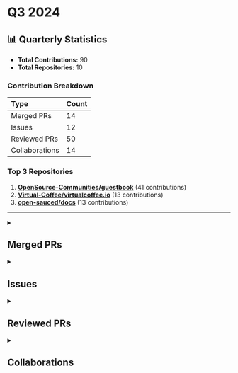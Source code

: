 # Q3 2024

## 📊 Quarterly Statistics

* **Total Contributions:** 90
* **Total Repositories:** 10

### Contribution Breakdown

| Type | Count |
| :--- | :--- |
| Merged PRs | 14 |
| Issues | 12 |
| Reviewed PRs | 50 |
| Collaborations | 14 |

### Top 3 Repositories

1. [**OpenSource-Communities/guestbook**](https://github.com/OpenSource-Communities/guestbook) (41 contributions)
2. [**Virtual-Coffee/virtualcoffee.io**](https://github.com/Virtual-Coffee/virtualcoffee.io) (13 contributions)
3. [**open-sauced/docs**](https://github.com/open-sauced/docs) (13 contributions)

---

<details>
  <summary><h2>Merged PRs</h2></summary>
<table style='width:100%; table-layout:fixed;'>
  <thead>
    <tr>
      <th style='width:5%;'>No.</th>
      <th style='width:20%;'>Project Name</th>
      <th style='width:30%;'>Title</th>
      <th style='width:15%;'>Created At</th>
      <th style='width:15%;'>Merged At</th>
      <th style='width:15%;'>Review Period</th>
    </tr>
  </thead>
  <tbody>
    <tr>
      <td>1.</td>
      <td>Virtual-Coffee/virtualcoffee.io</td>
      <td><a href='https://github.com/Virtual-Coffee/virtualcoffee.io/pull/1230'>feat: Add October 2024 Challenge to the Website</a></td>
      <td>2024-09-30</td>
      <td>2024-10-01</td>
      <td>1 days</td>
    </tr>
    <tr>
      <td>2.</td>
      <td>OpenSource-Communities/guestbook</td>
      <td><a href='https://github.com/OpenSource-Communities/guestbook/pull/483'>docs: Update guidelines</a></td>
      <td>2024-09-25</td>
      <td>2024-10-05</td>
      <td>10 days</td>
    </tr>
    <tr>
      <td>3.</td>
      <td>WriteTech-Hub/writetech-doc-review</td>
      <td><a href='https://github.com/WriteTech-Hub/writetech-doc-review/pull/8'>feat: add docs review for Crawlee</a></td>
      <td>2024-09-25</td>
      <td>2024-10-21</td>
      <td>26 days</td>
    </tr>
    <tr>
      <td>4.</td>
      <td>Virtual-Coffee/hacktoberfest</td>
      <td><a href='https://github.com/Virtual-Coffee/hacktoberfest/pull/29'>Chore: Update website for VCHI 2024</a></td>
      <td>2024-09-14</td>
      <td>2024-09-16</td>
      <td>2 days</td>
    </tr>
    <tr>
      <td>5.</td>
      <td>Virtual-Coffee/virtualcoffee.io</td>
      <td><a href='https://github.com/Virtual-Coffee/virtualcoffee.io/pull/1222'>Add September 2024 newsletter to the website</a></td>
      <td>2024-09-04</td>
      <td>2024-09-26</td>
      <td>22 days</td>
    </tr>
    <tr>
      <td>6.</td>
      <td>open-sauced/docs</td>
      <td><a href='https://github.com/open-sauced/docs/pull/385'>feat: import blog posts by AdiatiAyu</a></td>
      <td>2024-09-03</td>
      <td>2024-09-03</td>
      <td>0 days</td>
    </tr>
    <tr>
      <td>7.</td>
      <td>Virtual-Coffee/virtualcoffee.io</td>
      <td><a href='https://github.com/Virtual-Coffee/virtualcoffee.io/pull/1218'>Add August 2024 newsletter to the website</a></td>
      <td>2024-08-30</td>
      <td>2024-09-03</td>
      <td>4 days</td>
    </tr>
    <tr>
      <td>8.</td>
      <td>Virtual-Coffee/virtualcoffee.io</td>
      <td><a href='https://github.com/Virtual-Coffee/virtualcoffee.io/pull/1216'>Add Sept 2024 Monthly Challenge</a></td>
      <td>2024-08-30</td>
      <td>2024-09-03</td>
      <td>4 days</td>
    </tr>
    <tr>
      <td>9.</td>
      <td>Virtual-Coffee/VC-Community-Docs</td>
      <td><a href='https://github.com/Virtual-Coffee/VC-Community-Docs/pull/432'>docs: Add "Welcoming Community" challenge</a></td>
      <td>2024-08-30</td>
      <td>2024-09-03</td>
      <td>4 days</td>
    </tr>
    <tr>
      <td>10.</td>
      <td>Virtual-Coffee/vc-preptember</td>
      <td><a href='https://github.com/Virtual-Coffee/vc-preptember/pull/38'>Chore: Prepare the Preptember 2024</a></td>
      <td>2024-08-30</td>
      <td>2024-09-01</td>
      <td>2 days</td>
    </tr>
    <tr>
      <td>11.</td>
      <td>open-sauced/docs</td>
      <td><a href='https://github.com/open-sauced/docs/pull/382'>feat: Add Ayu as an author</a></td>
      <td>2024-08-29</td>
      <td>2024-08-29</td>
      <td>0 days</td>
    </tr>
    <tr>
      <td>12.</td>
      <td>Virtual-Coffee/virtualcoffee.io</td>
      <td><a href='https://github.com/Virtual-Coffee/virtualcoffee.io/pull/1203'>Add July 2024 newsletter to the website</a></td>
      <td>2024-07-09</td>
      <td>2024-07-12</td>
      <td>3 days</td>
    </tr>
    <tr>
      <td>13.</td>
      <td>OpenSource-Communities/intro</td>
      <td><a href='https://github.com/OpenSource-Communities/intro/pull/234'>feat: Update i18n guidelines</a></td>
      <td>2024-07-06</td>
      <td>2024-07-11</td>
      <td>5 days</td>
    </tr>
    <tr>
      <td>14.</td>
      <td>Virtual-Coffee/virtualcoffee.io</td>
      <td><a href='https://github.com/Virtual-Coffee/virtualcoffee.io/pull/1199'>Add a blog post to July 2024 challenge</a></td>
      <td>2024-07-01</td>
      <td>2024-07-01</td>
      <td>1 days</td>
    </tr>
  </tbody>
</table>
</details>

<details>
  <summary><h2>Issues</h2></summary>
<table style='width:100%; table-layout:fixed;'>
  <thead>
    <tr>
      <th style='width:5%;'>No.</th>
      <th style='width:25%;'>Project Name</th>
      <th style='width:35%;'>Title</th>
      <th style='width:15%;'>Created At</th>
      <th style='width:15%;'>Closed At</th>
      <th style='width:10%;'>Closing Period</th>
    </tr>
  </thead>
  <tbody>
    <tr>
      <td>1.</td>
      <td>Virtual-Coffee/virtualcoffee.io</td>
      <td><a href='https://github.com/Virtual-Coffee/virtualcoffee.io/issues/1228'>Add October 2024 Challenge to the Website</a></td>
      <td>2024-09-29</td>
      <td>2024-10-01</td>
      <td>2 days</td>
    </tr>
    <tr>
      <td>2.</td>
      <td>Virtual-Coffee/VC-Community-Docs</td>
      <td><a href='https://github.com/Virtual-Coffee/VC-Community-Docs/issues/438'>docs: Update instructions to update monthly challenge pages on the website</a></td>
      <td>2024-09-29</td>
      <td>2024-12-12</td>
      <td>73 days</td>
    </tr>
    <tr>
      <td>3.</td>
      <td>OpenSource-Communities/intro</td>
      <td><a href='https://github.com/OpenSource-Communities/intro/issues/240'>Docs: Reorganize the "Tools to be Successful" chapter to make it flow</a></td>
      <td>2024-09-27</td>
      <td>N/A</td>
      <td>Open</td>
    </tr>
    <tr>
      <td>4.</td>
      <td>OpenSource-Communities/guestbook</td>
      <td><a href='https://github.com/OpenSource-Communities/guestbook/issues/471'>Docs: Fix links in the README</a></td>
      <td>2024-09-14</td>
      <td>2024-10-01</td>
      <td>17 days</td>
    </tr>
    <tr>
      <td>5.</td>
      <td>Virtual-Coffee/hacktoberfest</td>
      <td><a href='https://github.com/Virtual-Coffee/hacktoberfest/issues/28'>Chore: Update website for VCHI 2024</a></td>
      <td>2024-09-14</td>
      <td>2024-09-16</td>
      <td>2 days</td>
    </tr>
    <tr>
      <td>6.</td>
      <td>Virtual-Coffee/virtualcoffee.io</td>
      <td><a href='https://github.com/Virtual-Coffee/virtualcoffee.io/issues/1221'>Add September 2024 newsletter to the website</a></td>
      <td>2024-09-04</td>
      <td>2024-09-26</td>
      <td>22 days</td>
    </tr>
    <tr>
      <td>7.</td>
      <td>OpenSource-Communities/guestbook</td>
      <td><a href='https://github.com/OpenSource-Communities/guestbook/issues/451'>Feature: Add @hediyetapan as a contributor</a></td>
      <td>2024-09-04</td>
      <td>2024-09-04</td>
      <td>0 days</td>
    </tr>
    <tr>
      <td>8.</td>
      <td>Virtual-Coffee/virtualcoffee.io</td>
      <td><a href='https://github.com/Virtual-Coffee/virtualcoffee.io/issues/1217'>Add August 2024 newsletter to the website</a></td>
      <td>2024-08-30</td>
      <td>2024-09-03</td>
      <td>4 days</td>
    </tr>
    <tr>
      <td>9.</td>
      <td>Virtual-Coffee/virtualcoffee.io</td>
      <td><a href='https://github.com/Virtual-Coffee/virtualcoffee.io/issues/1215'>Add September 2024 Monthly Challenge</a></td>
      <td>2024-08-30</td>
      <td>2024-09-03</td>
      <td>4 days</td>
    </tr>
    <tr>
      <td>10.</td>
      <td>open-sauced/docs</td>
      <td><a href='https://github.com/open-sauced/docs/issues/378'>Feature: Import blog posts from DEV</a></td>
      <td>2024-08-27</td>
      <td>2024-09-03</td>
      <td>7 days</td>
    </tr>
    <tr>
      <td>11.</td>
      <td>open-sauced/docs</td>
      <td><a href='https://github.com/open-sauced/docs/issues/377'>Feature: Add Ayu as author</a></td>
      <td>2024-08-27</td>
      <td>2024-08-29</td>
      <td>2 days</td>
    </tr>
    <tr>
      <td>12.</td>
      <td>Virtual-Coffee/virtualcoffee.io</td>
      <td><a href='https://github.com/Virtual-Coffee/virtualcoffee.io/issues/1202'>Add July 2024 newsletter to the website</a></td>
      <td>2024-07-09</td>
      <td>2024-07-12</td>
      <td>3 days</td>
    </tr>
  </tbody>
</table>
</details>

<details>
  <summary><h2>Reviewed PRs</h2></summary>
<table style='width:100%; table-layout:fixed;'>
  <thead>
    <tr>
      <th style='width:5%;'>No.</th>
      <th style='width:20%;'>Project Name</th>
      <th style='width:35%;'>Title</th>
      <th style='width:15%;'>Created At</th>
      <th style='width:15%;'>Reviewed At</th>
      <th style='width:10%;'>First Review Period</th>
    </tr>
  </thead>
  <tbody>
    <tr>
      <td>1.</td>
      <td>Virtual-Coffee/VC-Community-Docs</td>
      <td><a href='https://github.com/Virtual-Coffee/VC-Community-Docs/pull/433'>feat: Update guide-to-book-clubs.md with format and tips</a></td>
      <td>2024-09-06</td>
      <td>2024-09-29</td>
      <td>0 days</td>
    </tr>
    <tr>
      <td>2.</td>
      <td>Virtual-Coffee/vc-preptember</td>
      <td><a href='https://github.com/Virtual-Coffee/vc-preptember/pull/60'>Dominic add 2024</a></td>
      <td>2024-09-27</td>
      <td>2024-09-27</td>
      <td>0 days</td>
    </tr>
    <tr>
      <td>3.</td>
      <td>OpenSource-Communities/guestbook</td>
      <td><a href='https://github.com/OpenSource-Communities/guestbook/pull/394'>Your commit message</a></td>
      <td>2024-07-15</td>
      <td>2024-09-26</td>
      <td>0 days</td>
    </tr>
    <tr>
      <td>4.</td>
      <td>OpenSource-Communities/guestbook</td>
      <td><a href='https://github.com/OpenSource-Communities/guestbook/pull/403'>feat: Add <@smoggydesire> as a contributor</a></td>
      <td>2024-07-23</td>
      <td>2024-09-26</td>
      <td>0 days</td>
    </tr>
    <tr>
      <td>5.</td>
      <td>open-sauced/docs</td>
      <td><a href='https://github.com/open-sauced/docs/pull/402'>fix: correct grammar</a></td>
      <td>2024-09-26</td>
      <td>2024-09-26</td>
      <td>0 days</td>
    </tr>
    <tr>
      <td>6.</td>
      <td>Virtual-Coffee/vc-preptember</td>
      <td><a href='https://github.com/Virtual-Coffee/vc-preptember/pull/58'>Add David Akim to Preptember participants</a></td>
      <td>2024-09-24</td>
      <td>2024-09-26</td>
      <td>1 days</td>
    </tr>
    <tr>
      <td>7.</td>
      <td>open-sauced/docs</td>
      <td><a href='https://github.com/open-sauced/docs/pull/401'>fix: sauced.yaml to use userid as part of email</a></td>
      <td>2024-09-25</td>
      <td>2024-09-25</td>
      <td>0 days</td>
    </tr>
    <tr>
      <td>8.</td>
      <td>Virtual-Coffee/vc-preptember</td>
      <td><a href='https://github.com/Virtual-Coffee/vc-preptember/pull/56'>Add Silvia Reyes to Preptember participants</a></td>
      <td>2024-09-23</td>
      <td>2024-09-25</td>
      <td>2 days</td>
    </tr>
    <tr>
      <td>9.</td>
      <td>Virtual-Coffee/vc-preptember</td>
      <td><a href='https://github.com/Virtual-Coffee/vc-preptember/pull/10'>Add David to Preptember participants</a></td>
      <td>2023-09-14</td>
      <td>2024-09-24</td>
      <td>0 days</td>
    </tr>
    <tr>
      <td>10.</td>
      <td>OpenSource-Communities/guestbook</td>
      <td><a href='https://github.com/OpenSource-Communities/guestbook/pull/477'>docs: add @Zier0Code as a contributor</a></td>
      <td>2024-09-17</td>
      <td>2024-09-20</td>
      <td>0 days</td>
    </tr>
    <tr>
      <td>11.</td>
      <td>OpenSource-Communities/guestbook</td>
      <td><a href='https://github.com/OpenSource-Communities/guestbook/pull/473'>feat: Add <@WybsonSantana> as a contributor and fill in all areas in the pull request template. </a></td>
      <td>2024-09-15</td>
      <td>2024-09-20</td>
      <td>0 days</td>
    </tr>
    <tr>
      <td>12.</td>
      <td>open-sauced/docs</td>
      <td><a href='https://github.com/open-sauced/docs/pull/390'>chore: update codeowners to latest version</a></td>
      <td>2024-09-13</td>
      <td>2024-09-16</td>
      <td>0 days</td>
    </tr>
    <tr>
      <td>13.</td>
      <td>Virtual-Coffee/vc-preptember</td>
      <td><a href='https://github.com/Virtual-Coffee/vc-preptember/pull/47'>add Danielle to Preptember participants</a></td>
      <td>2024-09-11</td>
      <td>2024-09-16</td>
      <td>0 days</td>
    </tr>
    <tr>
      <td>14.</td>
      <td>OpenSource-Communities/guestbook</td>
      <td><a href='https://github.com/OpenSource-Communities/guestbook/pull/410'>feat: Add @zairacodes as a contributor</a></td>
      <td>2024-07-26</td>
      <td>2024-09-14</td>
      <td>0 days</td>
    </tr>
    <tr>
      <td>15.</td>
      <td>OpenSource-Communities/guestbook</td>
      <td><a href='https://github.com/OpenSource-Communities/guestbook/pull/464'>feat: Add @shubhamchasing as a contributor</a></td>
      <td>2024-09-11</td>
      <td>2024-09-14</td>
      <td>0 days</td>
    </tr>
    <tr>
      <td>16.</td>
      <td>OpenSource-Communities/guestbook</td>
      <td><a href='https://github.com/OpenSource-Communities/guestbook/pull/462'>feat: add @CynthiaWahome as a contributor</a></td>
      <td>2024-09-10</td>
      <td>2024-09-14</td>
      <td>0 days</td>
    </tr>
    <tr>
      <td>17.</td>
      <td>OpenSource-Communities/guestbook</td>
      <td><a href='https://github.com/OpenSource-Communities/guestbook/pull/457'>feat: Add @stop1204 as a contributor </a></td>
      <td>2024-09-07</td>
      <td>2024-09-14</td>
      <td>0 days</td>
    </tr>
    <tr>
      <td>18.</td>
      <td>OpenSource-Communities/guestbook</td>
      <td><a href='https://github.com/OpenSource-Communities/guestbook/pull/455'>feat: Add @max-deathray as a contributor</a></td>
      <td>2024-09-06</td>
      <td>2024-09-14</td>
      <td>0 days</td>
    </tr>
    <tr>
      <td>19.</td>
      <td>OpenSource-Communities/guestbook</td>
      <td><a href='https://github.com/OpenSource-Communities/guestbook/pull/449'>feat: add jas1005</a></td>
      <td>2024-09-03</td>
      <td>2024-09-14</td>
      <td>0 days</td>
    </tr>
    <tr>
      <td>20.</td>
      <td>Virtual-Coffee/vc-preptember</td>
      <td><a href='https://github.com/Virtual-Coffee/vc-preptember/pull/49'>Added Pat to Preptember participants</a></td>
      <td>2024-09-11</td>
      <td>2024-09-11</td>
      <td>0 days</td>
    </tr>
    <tr>
      <td>21.</td>
      <td>Virtual-Coffee/vc-preptember</td>
      <td><a href='https://github.com/Virtual-Coffee/vc-preptember/pull/45'>Added myself (Micha) as a Preptember participant</a></td>
      <td>2024-09-10</td>
      <td>2024-09-11</td>
      <td>1 days</td>
    </tr>
    <tr>
      <td>22.</td>
      <td>nickytonline/astro-partykit-starter</td>
      <td><a href='https://github.com/nickytonline/astro-partykit-starter/pull/200'>Update README.md</a></td>
      <td>2024-07-29</td>
      <td>2024-09-09</td>
      <td>0 days</td>
    </tr>
    <tr>
      <td>23.</td>
      <td>nickytonline/astro-partykit-starter</td>
      <td><a href='https://github.com/nickytonline/astro-partykit-starter/pull/233'>Feature: Upgrade to eslint-plugin 8.x </a></td>
      <td>2024-09-09</td>
      <td>2024-09-09</td>
      <td>0 days</td>
    </tr>
    <tr>
      <td>24.</td>
      <td>Virtual-Coffee/vc-preptember</td>
      <td><a href='https://github.com/Virtual-Coffee/vc-preptember/pull/43'>Add Meg to Preptember participants</a></td>
      <td>2024-09-09</td>
      <td>2024-09-09</td>
      <td>0 days</td>
    </tr>
    <tr>
      <td>25.</td>
      <td>open-sauced/docs</td>
      <td><a href='https://github.com/open-sauced/docs/pull/387'>chore: codeowners revise chrome instructions</a></td>
      <td>2024-09-05</td>
      <td>2024-09-06</td>
      <td>0 days</td>
    </tr>
    <tr>
      <td>26.</td>
      <td>open-sauced/docs</td>
      <td><a href='https://github.com/open-sauced/docs/pull/386'>feat: add codeowners</a></td>
      <td>2024-09-05</td>
      <td>2024-09-06</td>
      <td>0 days</td>
    </tr>
    <tr>
      <td>27.</td>
      <td>Virtual-Coffee/vc-preptember</td>
      <td><a href='https://github.com/Virtual-Coffee/vc-preptember/pull/39'>feat: add my name to the preptember list</a></td>
      <td>2024-09-02</td>
      <td>2024-09-04</td>
      <td>2 days</td>
    </tr>
    <tr>
      <td>28.</td>
      <td>OpenSource-Communities/guestbook</td>
      <td><a href='https://github.com/OpenSource-Communities/guestbook/pull/450'>feat: Add @favourachara07 as a contributor</a></td>
      <td>2024-09-03</td>
      <td>2024-09-04</td>
      <td>0 days</td>
    </tr>
    <tr>
      <td>29.</td>
      <td>OpenSource-Communities/guestbook</td>
      <td><a href='https://github.com/OpenSource-Communities/guestbook/pull/398'>feat: Add gitFerdo as a contributor</a></td>
      <td>2024-07-17</td>
      <td>2024-09-04</td>
      <td>0 days</td>
    </tr>
    <tr>
      <td>30.</td>
      <td>OpenSource-Communities/guestbook</td>
      <td><a href='https://github.com/OpenSource-Communities/guestbook/pull/438'>feat: Add @Izuchii as a contributor</a></td>
      <td>2024-08-24</td>
      <td>2024-09-04</td>
      <td>11 days</td>
    </tr>
    <tr>
      <td>31.</td>
      <td>OpenSource-Communities/guestbook</td>
      <td><a href='https://github.com/OpenSource-Communities/guestbook/pull/425'>feat: Add puneet-khatri as a contributor</a></td>
      <td>2024-08-12</td>
      <td>2024-09-04</td>
      <td>0 days</td>
    </tr>
    <tr>
      <td>32.</td>
      <td>OpenSource-Communities/guestbook</td>
      <td><a href='https://github.com/OpenSource-Communities/guestbook/pull/440'>feat: Add @kristiingco as a contributor</a></td>
      <td>2024-08-24</td>
      <td>2024-09-04</td>
      <td>0 days</td>
    </tr>
    <tr>
      <td>33.</td>
      <td>OpenSource-Communities/guestbook</td>
      <td><a href='https://github.com/OpenSource-Communities/guestbook/pull/392'>feat: add @ToniBirat7 as a contributor</a></td>
      <td>2024-07-15</td>
      <td>2024-09-04</td>
      <td>0 days</td>
    </tr>
    <tr>
      <td>34.</td>
      <td>OpenSource-Communities/guestbook</td>
      <td><a href='https://github.com/OpenSource-Communities/guestbook/pull/379'>feat: Add @YoungGunner14 as a contributor</a></td>
      <td>2024-07-07</td>
      <td>2024-09-04</td>
      <td>0 days</td>
    </tr>
    <tr>
      <td>35.</td>
      <td>OpenSource-Communities/guestbook</td>
      <td><a href='https://github.com/OpenSource-Communities/guestbook/pull/383'>docs: add @shubham-singh-748 as a contributor</a></td>
      <td>2024-07-11</td>
      <td>2024-09-04</td>
      <td>0 days</td>
    </tr>
    <tr>
      <td>36.</td>
      <td>OpenSource-Communities/guestbook</td>
      <td><a href='https://github.com/OpenSource-Communities/guestbook/pull/390'>feat: Add @MayankChandratre1 as a contributor</a></td>
      <td>2024-07-15</td>
      <td>2024-09-04</td>
      <td>0 days</td>
    </tr>
    <tr>
      <td>37.</td>
      <td>OpenSource-Communities/guestbook</td>
      <td><a href='https://github.com/OpenSource-Communities/guestbook/pull/444'>docs: add @Id8987 as a contributor</a></td>
      <td>2024-08-27</td>
      <td>2024-09-04</td>
      <td>0 days</td>
    </tr>
    <tr>
      <td>38.</td>
      <td>OpenSource-Communities/guestbook</td>
      <td><a href='https://github.com/OpenSource-Communities/guestbook/pull/442'>feat: Add @hokagedemehin as a contributor</a></td>
      <td>2024-08-25</td>
      <td>2024-09-04</td>
      <td>0 days</td>
    </tr>
    <tr>
      <td>39.</td>
      <td>OpenSource-Communities/guestbook</td>
      <td><a href='https://github.com/OpenSource-Communities/guestbook/pull/437'>docs: add @Vamsi-344 as a contributor</a></td>
      <td>2024-08-22</td>
      <td>2024-09-04</td>
      <td>0 days</td>
    </tr>
    <tr>
      <td>40.</td>
      <td>OpenSource-Communities/guestbook</td>
      <td><a href='https://github.com/OpenSource-Communities/guestbook/pull/433'>feat: Add Alfred-Emmanuel as a contributor</a></td>
      <td>2024-08-16</td>
      <td>2024-09-04</td>
      <td>0 days</td>
    </tr>
    <tr>
      <td>41.</td>
      <td>OpenSource-Communities/guestbook</td>
      <td><a href='https://github.com/OpenSource-Communities/guestbook/pull/430'>feat: Add @MarcellaHarr as a contributor</a></td>
      <td>2024-08-15</td>
      <td>2024-09-04</td>
      <td>0 days</td>
    </tr>
    <tr>
      <td>42.</td>
      <td>OpenSource-Communities/guestbook</td>
      <td><a href='https://github.com/OpenSource-Communities/guestbook/pull/427'>feat: Add @badxcode as a contributor</a></td>
      <td>2024-08-13</td>
      <td>2024-09-04</td>
      <td>0 days</td>
    </tr>
    <tr>
      <td>43.</td>
      <td>OpenSource-Communities/guestbook</td>
      <td><a href='https://github.com/OpenSource-Communities/guestbook/pull/368'>feat: Add hediyetapan as a contributor</a></td>
      <td>2024-06-24</td>
      <td>2024-09-04</td>
      <td>0 days</td>
    </tr>
    <tr>
      <td>44.</td>
      <td>OpenSource-Communities/guestbook</td>
      <td><a href='https://github.com/OpenSource-Communities/guestbook/pull/423'>feat: Add <@ehsanullahhaidary> as a contributor</a></td>
      <td>2024-08-11</td>
      <td>2024-09-04</td>
      <td>0 days</td>
    </tr>
    <tr>
      <td>45.</td>
      <td>open-sauced/docs</td>
      <td><a href='https://github.com/open-sauced/docs/pull/379'>fix: Add missing post</a></td>
      <td>2024-08-28</td>
      <td>2024-08-29</td>
      <td>0 days</td>
    </tr>
    <tr>
      <td>46.</td>
      <td>open-sauced/docs</td>
      <td><a href='https://github.com/open-sauced/docs/pull/354'>feat: workspace upgrades</a></td>
      <td>2024-07-23</td>
      <td>2024-07-25</td>
      <td>0 days</td>
    </tr>
    <tr>
      <td>47.</td>
      <td>OpenSource-Communities/guestbook</td>
      <td><a href='https://github.com/OpenSource-Communities/guestbook/pull/371'>feat: Add @enamcse as a contributor</a></td>
      <td>2024-06-28</td>
      <td>2024-07-12</td>
      <td>0 days</td>
    </tr>
    <tr>
      <td>48.</td>
      <td>OpenSource-Communities/guestbook</td>
      <td><a href='https://github.com/OpenSource-Communities/guestbook/pull/341'>docs: add @nidhijadhav as a contributor</a></td>
      <td>2024-05-31</td>
      <td>2024-07-11</td>
      <td>0 days</td>
    </tr>
    <tr>
      <td>49.</td>
      <td>open-sauced/docs</td>
      <td><a href='https://github.com/open-sauced/docs/pull/348'>feat: Add Yolo coder</a></td>
      <td>2024-07-02</td>
      <td>2024-07-02</td>
      <td>0 days</td>
    </tr>
    <tr>
      <td>50.</td>
      <td>open-sauced/landing-page</td>
      <td><a href='https://github.com/open-sauced/landing-page/pull/330'>feat: upgrade sanity studio</a></td>
      <td>2024-06-27</td>
      <td>2024-07-01</td>
      <td>0 days</td>
    </tr>
  </tbody>
</table>
</details>

<details>
  <summary><h2>Collaborations</h2></summary>
<table style='width:100%; table-layout:fixed;'>
  <thead>
    <tr>
      <th style='width:5%;'>No.</th>
      <th style='width:30%;'>Project Name</th>
      <th style='width:35%;'>Title</th>
      <th style='width:15%;'>Created At</th>
      <th style='width:15%;'>Commented At</th>
    </tr>
  </thead>
  <tbody>
    <tr>
      <td>1.</td>
      <td>Virtual-Coffee/virtualcoffee.io</td>
      <td><a href='https://github.com/Virtual-Coffee/virtualcoffee.io/issues/814'>Add Neurodiverse in Tech resource page</a></td>
      <td>2023-02-24</td>
      <td>2024-09-30</td>
    </tr>
    <tr>
      <td>2.</td>
      <td>Virtual-Coffee/virtualcoffee.io</td>
      <td><a href='https://github.com/Virtual-Coffee/virtualcoffee.io/issues/823'>Peekaboo with the navigation bar</a></td>
      <td>2023-03-03</td>
      <td>2024-09-30</td>
    </tr>
    <tr>
      <td>3.</td>
      <td>OpenSource-Communities/guestbook</td>
      <td><a href='https://github.com/OpenSource-Communities/guestbook/issues/412'>Feature: Add Blue-B as a contributor</a></td>
      <td>2024-07-29</td>
      <td>2024-09-26</td>
    </tr>
    <tr>
      <td>4.</td>
      <td>OpenSource-Communities/guestbook</td>
      <td><a href='https://github.com/OpenSource-Communities/guestbook/issues/393'>Feature: Add @light0011 as a contributor.Feature:</a></td>
      <td>2024-07-15</td>
      <td>2024-09-26</td>
    </tr>
    <tr>
      <td>5.</td>
      <td>OpenSource-Communities/intro</td>
      <td><a href='https://github.com/OpenSource-Communities/intro/issues/208'>feat: Add a guide for writing good commit messages and PR descriptions to the Intro to OSS course</a></td>
      <td>2024-05-23</td>
      <td>2024-09-23</td>
    </tr>
    <tr>
      <td>6.</td>
      <td>nickytonline/astro-partykit-starter</td>
      <td><a href='https://github.com/nickytonline/astro-partykit-starter/issues/40'>Feature: add Vitest to the project</a></td>
      <td>2024-01-14</td>
      <td>2024-09-16</td>
    </tr>
    <tr>
      <td>7.</td>
      <td>OpenSource-Communities/guestbook</td>
      <td><a href='https://github.com/OpenSource-Communities/guestbook/issues/411'>Feature: Add anirudhmehra2005 as a contributor</a></td>
      <td>2024-07-28</td>
      <td>2024-09-15</td>
    </tr>
    <tr>
      <td>8.</td>
      <td>OpenSource-Communities/guestbook</td>
      <td><a href='https://github.com/OpenSource-Communities/guestbook/issues/401'>Feature: Add @Pokodess as a contributor</a></td>
      <td>2024-07-22</td>
      <td>2024-09-09</td>
    </tr>
    <tr>
      <td>9.</td>
      <td>OpenSource-Communities/guestbook</td>
      <td><a href='https://github.com/OpenSource-Communities/guestbook/issues/399'>Feature: Add @aysh34 as a contributor</a></td>
      <td>2024-07-17</td>
      <td>2024-09-09</td>
    </tr>
    <tr>
      <td>10.</td>
      <td>OpenSource-Communities/guestbook</td>
      <td><a href='https://github.com/OpenSource-Communities/guestbook/issues/387'>Feature: Add @Kratosgado as a contributor</a></td>
      <td>2024-07-12</td>
      <td>2024-09-09</td>
    </tr>
    <tr>
      <td>11.</td>
      <td>OpenSource-Communities/guestbook</td>
      <td><a href='https://github.com/OpenSource-Communities/guestbook/issues/366'>Feature:Add @shaimaayosef as a contributor</a></td>
      <td>2024-06-18</td>
      <td>2024-09-09</td>
    </tr>
    <tr>
      <td>12.</td>
      <td>OpenSource-Communities/guestbook</td>
      <td><a href='https://github.com/OpenSource-Communities/guestbook/issues/372'>Feature: Add @selimhocaoglu</a></td>
      <td>2024-07-02</td>
      <td>2024-09-09</td>
    </tr>
    <tr>
      <td>13.</td>
      <td>OpenSource-Communities/guestbook</td>
      <td><a href='https://github.com/OpenSource-Communities/guestbook/issues/352'>Feature: Add @lrmulkayhee as a contributor</a></td>
      <td>2024-06-05</td>
      <td>2024-09-09</td>
    </tr>
    <tr>
      <td>14.</td>
      <td>open-sauced/docs</td>
      <td><a href='https://github.com/open-sauced/docs/issues/224'>feat: Update Highlights docs</a></td>
      <td>2023-12-06</td>
      <td>2024-07-15</td>
    </tr>
  </tbody>
</table>
</details>

